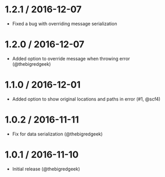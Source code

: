1.2.1 / 2016-12-07
==================
  * Fixed a bug with overriding message serialization

1.2.0 / 2016-12-07
==================
  * Added option to override message when throwing error (@thebigredgeek)

1.1.0 / 2016-12-01
==================
  * Added option to show original locations and paths in error (#1, @scf4)

1.0.2 / 2016-11-11
==================
  * Fix for data serialization (@thebigredgeek)

1.0.1 / 2016-11-10
==================
  * Initial release (@thebigredgeek)
